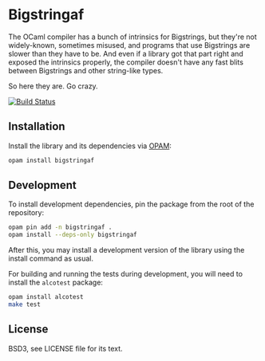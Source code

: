 # Bigstringaf

The OCaml compiler has a bunch of intrinsics for Bigstrings, but they're not
widely-known, sometimes misused, and programs that use Bigstrings are slower
than they have to be.  And even if a library got that part right and exposed
the intrinsics properly, the compiler doesn't have any fast blits between
Bigstrings and other string-like types.

So here they are. Go crazy.

[![Build Status](https://github.com/inhabitedtype/bigstringaf/workflows/build/badge.svg)](https://github.com/inhabitedtype/bigstringaf/actions?query=workflow%3A%22build%22)

## Installation

Install the library and its dependencies via [OPAM][opam]:

[opam]: http://opam.ocaml.org/

```bash
opam install bigstringaf
```

## Development

To install development dependencies, pin the package from the root of the
repository:

```bash
opam pin add -n bigstringaf .
opam install --deps-only bigstringaf
```

After this, you may install a development version of the library using the
install command as usual.

For building and running the tests during development, you will need to install
the `alcotest` package:

```bash
opam install alcotest
make test
```

## License

BSD3, see LICENSE file for its text.
